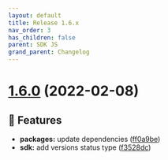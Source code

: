 ```yaml
---
layout: default
title: Release 1.6.x
nav_order: 3
has_children: false
parent: SDK JS
grand_parent: Changelog
---
```


# [1.6.0](https://github.com/lumapps/lumapps-sdk-js/compare/v1.5.0...v1.6.0) (2022-02-08)

## 🚀 Features

- **packages:** update dependencies ([ff0a9be](https://github.com/lumapps/lumapps-sdk-js/commit/ff0a9be7c44c670374456d87d950b09082053317))
- **sdk:** add versions status type ([f3528dc](https://github.com/lumapps/lumapps-sdk-js/commit/f3528dc1d53d12b529841b9be703e779a6fd68ee))
